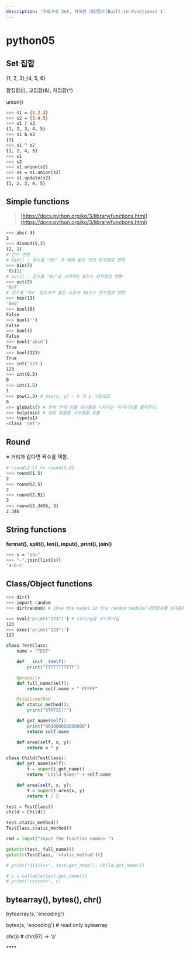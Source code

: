 ```yaml
---
description: '자료구조 Set, 파이썬 내장함수(Built-in Functions) 1'
---
```


# python05

## Set 집합

{1, 2, 3},{4, 5, 6}

합집합\(\|\), 교집합\(&\), 차집합\(^\)

union\(\)

```bash
>>> s1 = {1,2,3}
>>> s2 = {3,4,5}
>>> s1 | s2
{1, 2, 3, 4, 5}
>>> s1 & s2
{3}
>>> s1 ^ s2
{1, 2, 4, 5}
>>> s1
>>> s2
>>> s1.union(s2)
>>> ss = s1.union(s2)
>>> s1.update(s2)
{1, 2, 3, 4, 5}
```

## Simple functions

> [https://docs.python.org/ko/3/library/functions.html](https://docs.python.org/ko/3/library/functions.html)

```bash
>>> abs(-3)
3
>>> divmod(5,2)
(2, 1)
# 진수 변환
# bin() : 정수를 "0b" 가 앞에 붙은 이진 문자열로 변환
>>> bin(7)
'0b111'
# oct() : 정수를 "0o"로 시작하는 8진수 문자열로 변환
>>> oct(7)
'0o7'
# 정수를 "0x" 접두사가 붙은 소문자 16진수 문자열로 변환
>>> hex(13)
'0xd'
>>> bool(0)
False
>>> bool('')
False
>>> bool()
False
>>> bool('abcd')
True
>>> bool(123)
True
>>> int('123')
123
>>> int(0.5)
0
>>> int(1.5)
1
>>> pow(2,3) # pow(x, y) : x 의 y 거듭제곱
8
>>> globals() # 현재 전역 심볼 테이블을 나타내는 딕셔너리를 돌려준다.
>>> help(min) # 내장 도움말 시스템을 호출
>>> type(s1)
<class 'set'>
```

## Round

※ 거리가 같다면 짝수를 택함.

```bash
# round(2.5) vs round(2.51
>>> round(1.5)
2
>>> round(2.5)
2
>>> round(2.51)
3
>>> round(2.3456, 3)
2.346
```

## String functions

**format\(\), split\(\), len\(\), input\(\), print\(\), join\(\)**

```bash
>>> s = "abc"
>>> "-".join(list(s))
'a-b-c'
```

## Class/Object functions

```bash
>>> dir()
>>> import random
>>> dir(random) # show the names in the random module(내장함수를 보여줌)

>>> eval('print("123")') # string을 코드화시킴
123
>>> exec('print("123")')
123
```

```python
class TestClass:
    name = "TEST"

    def __init__(self):
        print("TTTTTTTTTTT")

    @property
    def full_name(self):
        return self.name + " FFFFF"

    @staticmethod
    def static_method():
        print("STATIC!!")

    def get_name(self):
        print("QQQQQQQQQQQQQQQ")
        return self.name

    def area(self, x, y):
        return x * y

class Child(TestClass):
    def get_name(self):
        t = super().get_name()
        return "Child Name:" + self.name

    def area(self, x, y):
        t = super().area(x, y)
        return t / 2

test = TestClass()
child = Child()

test.static_method()
TestClass.static_method()

cmd = input("Input the function name>> ")

getattr(test, full_name)()
getattr(TestClass, 'static_method')()

# print("11111>>", test.get_name(), Child.get_name())

# c = callable(test.get_name())
# print("ccccc>>", c)
```

## **bytearray\(\), bytes\(\), chr\(\)**

bytearray\(s, 'encoding'\)

bytes\(s, 'encoding'\) \# read only bytearray

chr\(i\) \# chr\(97\) -&gt; 'a'

\*\*\*\*

